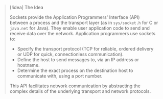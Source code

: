
> [!idea] The Idea
>
> Sockets provide the Application Programmers' Interface (API) between a process and the transport layer (as in `sys/socket.h` for C or `java.net` for Java). They enable user application code to send and receive data over the network. Application programmers use sockets to:
>
> - Specify the transport protocol (TCP for reliable, ordered delivery or UDP for quick, connectionless communication).
> - Define the host to send messages to, via an IP address or hostname.
> - Determine the exact process on the destination host to communicate with, using a port number.
>
> This API facilitates network communication by abstracting the complex details of the underlying transport and network protocols.
